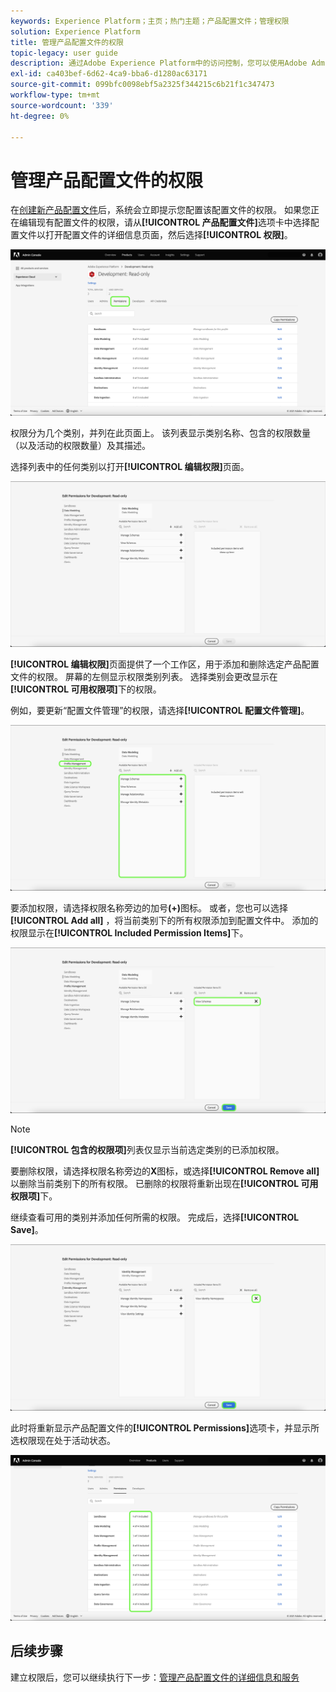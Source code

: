 ```yaml
---
keywords: Experience Platform；主页；热门主题；产品配置文件；管理权限
solution: Experience Platform
title: 管理产品配置文件的权限
topic-legacy: user guide
description: 通过Adobe Experience Platform中的访问控制，您可以使用Adobe Admin Console管理各种平台功能的角色和权限。 本文档是有关如何管理Platform产品配置文件权限的指南。
exl-id: ca403bef-6d62-4ca9-bba6-d1280ac63171
source-git-commit: 099bfc0098ebf5a2325f344215c6b21f1c347473
workflow-type: tm+mt
source-wordcount: '339'
ht-degree: 0%

---
```


# 管理产品配置文件的权限

在[创建新产品配置文件](#create-a-new-product-profile)后，系统会立即提示您配置该配置文件的权限。 如果您正在编辑现有配置文件的权限，请从&#x200B;**[!UICONTROL 产品配置文件]**&#x200B;选项卡中选择配置文件以打开配置文件的详细信息页面，然后选择&#x200B;**[!UICONTROL 权限]**。

![权限](../images/permissions.png)

权限分为几个类别，并列在此页面上。 该列表显示类别名称、包含的权限数量（以及活动的权限数量）及其描述。

选择列表中的任何类别以打开&#x200B;**[!UICONTROL 编辑权限]**&#x200B;页面。

![编辑权限](../images/edit-permissions.png)

**[!UICONTROL 编辑权限]**&#x200B;页面提供了一个工作区，用于添加和删除选定产品配置文件的权限。 屏幕的左侧显示权限类别列表。 选择类别会更改显示在&#x200B;**[!UICONTROL 可用权限项]**&#x200B;下的权限。

例如，要更新“配置文件管理”的权限，请选择&#x200B;**[!UICONTROL 配置文件管理]**。

![用户档案管理](../images/profile-management.png)

要添加权限，请选择权限名称旁边的加号&#x200B;**(+)**&#x200B;图标。 或者，您也可以选择&#x200B;**[!UICONTROL Add all]** ，将当前类别下的所有权限添加到配置文件中。 添加的权限显示在&#x200B;**[!UICONTROL Included Permission Items]**&#x200B;下。

![add-permission](../images/add-permission.png)

>[!NOTE]
>
>**[!UICONTROL 包含的权限项]**&#x200B;列表仅显示当前选定类别的已添加权限。

要删除权限，请选择权限名称旁边的&#x200B;**X**&#x200B;图标，或选择&#x200B;**[!UICONTROL Remove all]**&#x200B;以删除当前类别下的所有权限。 已删除的权限将重新出现在&#x200B;**[!UICONTROL 可用权限项]**&#x200B;下。

继续查看可用的类别并添加任何所需的权限。 完成后，选择&#x200B;**[!UICONTROL Save]**。

![删除权限](../images/remove-permission.png)

此时将重新显示产品配置文件的&#x200B;**[!UICONTROL Permissions]**&#x200B;选项卡，并显示所选权限现在处于活动状态。

![权限已更新](../images/permissions-updated.png)

## 后续步骤

建立权限后，您可以继续执行下一步：[管理产品配置文件的详细信息和服务](details-and-services.md)
